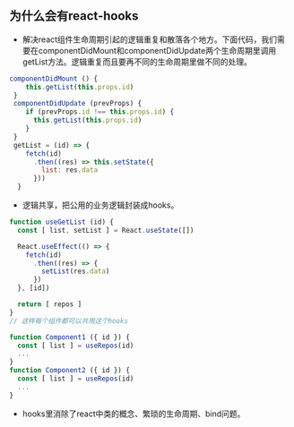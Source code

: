 ## 为什么会有react-hooks ##

* 解决react组件生命周期引起的逻辑重复和散落各个地方。下面代码，我们需要在componentDidMount和componentDidUpdate两个生命周期里调用getList方法。逻辑重复而且要再不同的生命周期里做不同的处理。
```javascript
componentDidMount () {
    this.getList(this.props.id)
 }
 componentDidUpdate (prevProps) {
    if (prevProps.id !== this.props.id) {
      this.getList(this.props.id)
    }
 }
 getList = (id) => {
    fetch(id)
      .then((res) => this.setState({
        list: res.data
      }))
  }
```

* 逻辑共享，把公用的业务逻辑封装成hooks。
```javascript
function useGetList (id) {
  const [ list, setList ] = React.useState([])

  React.useEffect(() => {
    fetch(id)
      .then((res) => {
        setList(res.data)
      })
  }, [id])

  return [ repos ]
}
// 这样每个组件都可以共用这个hooks

function Component1 ({ id }) {
  const [ list ] = useRepos(id)
  ...
}
function Component2 ({ id }) {
  const [ list ] = useRepos(id)
  ...
}

```

* hooks里消除了react中类的概念、繁琐的生命周期、bind问题。